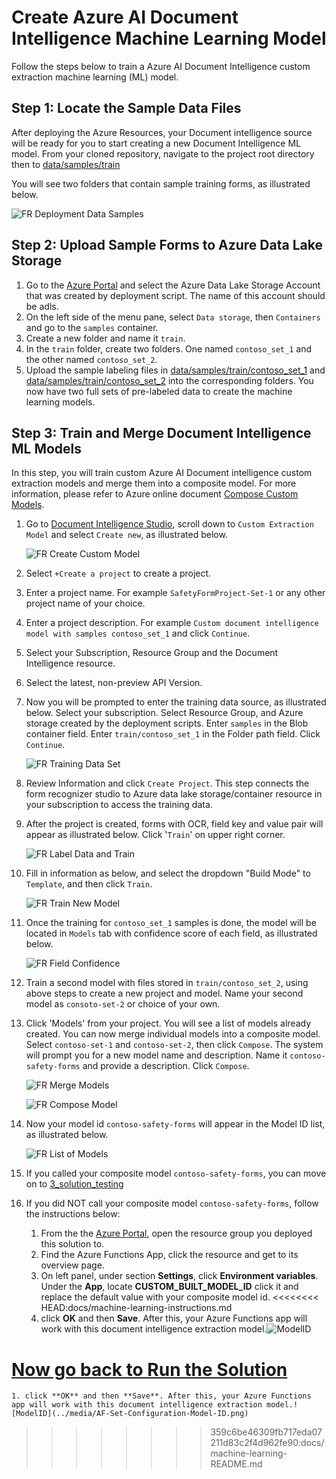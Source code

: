 # Create Azure AI Document Intelligence Machine Learning Model

Follow the steps below to train a Azure AI Document Intelligence custom extraction machine learning (ML) model.

## Step 1: Locate the Sample Data Files

After deploying the Azure Resources, your Document intelligence source will be ready for you to start creating a new Document Intelligence ML model. From your cloned repository, navigate to the project root directory then to [data/samples/train](../data/samples/train/)

You will see two folders that contain sample training forms, as illustrated below.

![FR Deployment Data Samples](../media/FR-Deployment-Data-Folders.png)

## Step 2: Upload Sample Forms to Azure Data Lake Storage

1. Go to the [Azure Portal](https://portal.azure.com) and select the Azure Data Lake Storage Account that was created by deployment script. The name of this account should be <your-prefix>adls<your-suffix>.
2. On the left side of the menu pane, select `Data storage`, then `Containers` and go to the `samples` container.
3. Create a new folder and name it `train`.  
4. In the `train` folder, create two folders. One named `contoso_set_1` and the other named `contoso_set_2`.  
5. Upload the sample labeling files in [data/samples/train/contoso_set_1](../data/samples/train/contoso_set_1) and [data/samples/train/contoso_set_2](../data/samples/train/contoso_set_2) into the corresponding folders. You now have two full sets of pre-labeled data to create the machine learning models.

## Step 3: Train and Merge Document Intelligence ML Models

In this step, you will train custom Azure AI Document intelligence custom extraction models and merge them into a composite model. For more information, please refer to Azure online document [Compose Custom Models](https://learn.microsoft.com/en-us/azure/ai-services/document-intelligence/how-to-guides/compose-custom-models?view=doc-intel-4.0.0&tabs=studio).

1. Go to [Document Intelligence Studio](https://documentintelligence.ai.azure.com/studio), scroll down to  `Custom Extraction Model` and select `Create new`, as illustrated below.

    ![FR Create Custom Model](../media/FR-Create-Custom-Model.png)

1. Select `+Create a project` to create a project.
1. Enter a project name. For example `SafetyFormProject-Set-1` or any other project name of your choice.
1. Enter a project description. For example `Custom document intelligence model with samples contoso_set_1` and click `Continue`.
1. Select your Subscription, Resource Group and the Document Intelligence resource.
1. Select the latest, non-preview API Version.
1. Now you will be prompted to enter the training data source, as illustrated below. Select your subscription. Select Resource Group, and Azure storage created by the deployment scripts. Enter `samples` in the Blob container field. Enter `train/contoso_set_1` in the Folder path field. Click `Continue`.

    ![FR Training Data Set](../media/FR-Training-Data-Set.png)

1. Review Information and click `Create Project`. This step connects the form recognizer studio to Azure data lake storage/container resource in your subscription to access the training data. 
1. After the project is created, forms with OCR, field key and value pair will appear as illustrated below. Click '`Train`' on upper right corner.

    ![FR Label Data and Train](../media/FR-Label-Data-and-Train.png)

1. Fill in information as below, and select the dropdown "Build Mode" to `Template`, and then click `Train`.

    ![FR Train New Model](../media/FR-Train-New-Model.png)

1. Once the training for `contoso_set_1` samples is done, the model will be located in `Models` tab with confidence score of each field, as illustrated below.

    ![FR Field Confidence](../media/FR-Field-Confidence.png)

1. Train a second model with files stored in `train/contoso_set_2`, using above steps to create a new project and model. Name your second model as `consoto-set-2` or choice of your own.
1. Click 'Models' from your project. You will see a list of models already created. You can now merge individual models into a composite model. Select `contoso-set-1` and `contoso-set-2`, then click `Compose`. The system will prompt you for a new model name and description. Name it `contoso-safety-forms` and provide a description. Click `Compose`.

    ![FR Merge Models](../media/FR-Merge-Models.png)

    ![FR Compose Model](../media/FR-Compose-Model-Contoso-Safety.png)

1. Now your model id `contoso-safety-forms` will appear in the Model ID list, as illustrated below. 

    ![FR List of Models](../media/FR-List-of-Models.png "Project-and-Model-ID")

1. If you called your composite model `contoso-safety-forms`, you can move on to [3_solution_testing](..\3_solution_testing\README.md)
1. If you did NOT call your composite model `contoso-safety-forms`, follow the instructions below:
    1. From the the [Azure Portal](https://portal.azure.com), open the resource group you deployed this solution to.
    1. Find the Azure Functions App, click the resource and get to its overview page.
    1. On left panel, under section **Settings**, click **Environment variables**.  Under the **App**, locate **CUSTOM_BUILT_MODEL_ID** click it and replace the default value with your composite model id.
<<<<<<<< HEAD:docs/machine-learning-instructions.md
    1. click **OK** and then **Save**. After this, your Azure Functions app will work with this document intelligence extraction model.![ModelID](../media/AF-Set-Configuration-Model-ID.png)

[Now go back to Run the Solution](../README.md#run-the-solution)
========
    1. click **OK** and then **Save**. After this, your Azure Functions app will work with this document intelligence extraction model.![ModelID](../media/AF-Set-Configuration-Model-ID.png)
>>>>>>>> 359c6be46309fb717eda07211d83c2f4d962fe90:docs/machine-learning-README.md
